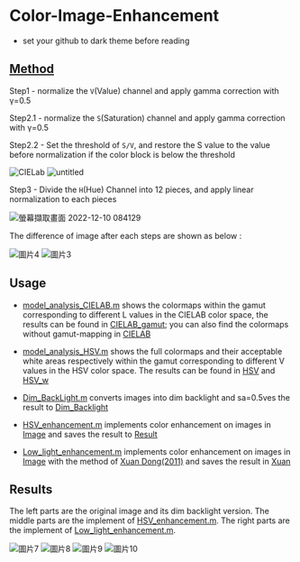 # Color-Image-Enhancement
* set your github to dark theme before reading
## [Method](https://github.com/justaneater/Color-Image-Enhancement/blob/main/HSV_enhancement.m)
Step1 - normalize the `V`(Value) channel and apply gamma correction with γ=0.5

Step2.1 - normalize the `S`(Saturation) channel and apply gamma correction with γ=0.5

Step2.2 - Set the threshold of `S/V`, and restore the S value to the value before normalization if the color block is below the threshold

![CIELab](https://user-images.githubusercontent.com/96414401/208231458-b51f6be6-3b1a-4c7b-92c1-5bb6e83bbb58.png)
![untitled](https://user-images.githubusercontent.com/96414401/208231462-623df974-56be-4c7e-ab51-2b3fdd8b1da1.png)

Step3 - Divide the `H`(Hue) Channel into 12 pieces, and apply linear normalization to each pieces

![螢幕擷取畫面 2022-12-10 084129](https://user-images.githubusercontent.com/96414401/208231431-d81b299b-9c94-4c08-b2b1-c4456d63ef25.png)

The difference of image after each steps are shown as below :

![圖片4](https://user-images.githubusercontent.com/96414401/208231151-883ef113-6a27-4930-a134-3cca27afe95c.png)
![圖片3](https://user-images.githubusercontent.com/96414401/208231691-e0a946b1-5aef-483b-86b2-aed91b4fd14b.png)

## Usage
* [model_analysis_CIELAB.m](https://github.com/justaneater/Color-Image-Enhancement/blob/main/model_analysis_CIELAB.m) shows the colormaps within the gamut corresponding to different L values in the CIELAB color space, the results can be found in [CIELAB_gamut](https://github.com/justaneater/Color-Image-Enhancement/tree/main/model_analysis/CIELAB_gamut); you can also find the colormaps without gamut-mapping in [CIELAB](https://github.com/justaneater/Color-Image-Enhancement/tree/main/model_analysis/CIELAB)

* [model_analysis_HSV.m](https://github.com/justaneater/Color-Image-Enhancement/blob/main/model_analysis_HSV.m) shows the full colormaps and their acceptable white areas respectively within the gamut corresponding to different V values in the HSV color space. The results can be found in [HSV](https://github.com/justaneater/Color-Image-Enhancement/tree/main/model_analysis/HSV) and [HSV_w](https://github.com/justaneater/Color-Image-Enhancement/tree/main/model_analysis/HSV_w)

* [Dim_BackLight.m](https://github.com/justaneater/Color-Image-Enhancement/blob/main/Dim_BackLight.m) converts images into dim backlight and sa=0.5ves the result to [Dim_Backlight](https://github.com/justaneater/Color-Image-Enhancement/tree/main/Image/Dim_Backlight)

* [HSV_enhancement.m](https://github.com/justaneater/Color-Image-Enhancement/blob/main/HSV_enhancement.m) implements color enhancement on images in [Image](https://github.com/justaneater/Color-Image-Enhancement/tree/main/Image) and saves the result to [Result](https://github.com/justaneater/Color-Image-Enhancement/tree/main/Result)

* [Low_light_enhancement.m](https://github.com/justaneater/Color-Image-Enhancement/blob/main/Low_light_enhancement.m) implements color enhancement on images in [Image](https://github.com/justaneater/Color-Image-Enhancement/tree/main/Image) with the method of [Xuan Dong(2011)](https://ieeexplore.ieee.org/document/6012107) and saves the result in [Xuan](https://github.com/justaneater/Color-Image-Enhancement/tree/main/Xuan)

## Results

The left parts are the original image and its dim backlight version. The middle parts are the implement of [HSV_enhancement.m](https://github.com/justaneater/Color-Image-Enhancement/blob/main/HSV_enhancement.m). The right parts are the implement of [Low_light_enhancement.m](https://github.com/justaneater/Color-Image-Enhancement/blob/main/Low_light_enhancement.m).

![圖片7](https://user-images.githubusercontent.com/96414401/208224141-904939f9-2fdc-49fe-b4cf-b0fceafe918e.png)
![圖片8](https://user-images.githubusercontent.com/96414401/208224145-bf7931da-fd1d-4d48-a403-41ed0ddff5eb.png)
![圖片9](https://user-images.githubusercontent.com/96414401/208229814-f3e19c86-906e-4c24-9057-a632843dffdb.png)
![圖片10](https://user-images.githubusercontent.com/96414401/208224148-c0c5bc42-368e-4507-8af1-0536f1538759.png)



